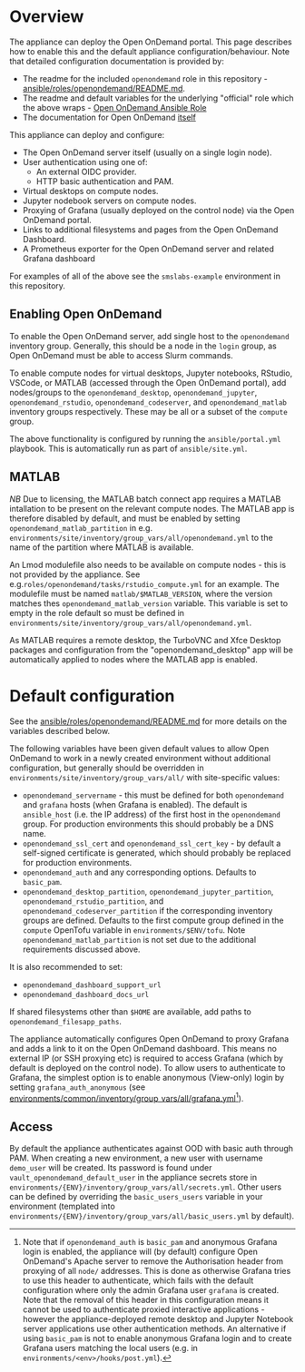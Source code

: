 # Overview

The appliance can deploy the Open OnDemand portal. This page describes how to enable this and the default appliance configuration/behaviour. Note that detailed configuration documentation is provided by:

- The readme for the included `openondemand` role in this repository - [ansible/roles/openondemand/README.md](../ansible/roles/openondemand/README.md).
- The readme and default variables for the underlying "official" role which the above wraps - [Open OnDemand Ansible Role](https://github.com/OSC/ood-ansible)
- The documentation for Open OnDemand [itself](https://osc.github.io/ood-documentation/latest/index.html)

This appliance can deploy and configure:

- The Open OnDemand server itself (usually on a single login node).
- User authentication using one of:
  - An external OIDC provider.
  - HTTP basic authentication and PAM.
- Virtual desktops on compute nodes.
- Jupyter nodebook servers on compute nodes.
- Proxying of Grafana (usually deployed on the control node) via the Open OnDemand portal.
- Links to additional filesystems and pages from the Open OnDemand Dashboard.
- A Prometheus exporter for the Open OnDemand server and related Grafana dashboard

For examples of all of the above see the `smslabs-example` environment in this repository.

## Enabling Open OnDemand

To enable the Open OnDemand server, add single host to the `openondemand` inventory group. Generally, this should be a node in the `login` group, as Open OnDemand must be able to access Slurm commands.

To enable compute nodes for virtual desktops, Jupyter notebooks, RStudio, VSCode, or MATLAB (accessed through the Open OnDemand portal), add nodes/groups to the `openondemand_desktop`, `openondemand_jupyter`, `openondemand_rstudio`, `openondemand_codeserver`, and `openondemand_matlab` inventory groups respectively. These may be all or a subset of the `compute` group.

The above functionality is configured by running the `ansible/portal.yml` playbook. This is automatically run as part of `ansible/site.yml`.

## MATLAB
*NB* Due to licensing, the MATLAB batch connect app requires a MATLAB intallation to be present on the relevant compute nodes. The MATLAB app is therefore disabled by default, and must be enabled by setting `openondemand_matlab_partition` in e.g. `environments/site/inventory/group_vars/all/openondemand.yml` to the name of the partition where MATLAB is available.

An Lmod modulefile also needs to be available on compute nodes - this is not provided by the appliance. See e.g.`roles/openondemand/tasks/rstudio_compute.yml` for an example. The modulefile must be named `matlab/$MATLAB_VERSION`, where the version matches thes `openondemand_matlab_version` variable. This variable is set to empty in the role default so must be defined in `environments/site/inventory/group_vars/all/openondemand.yml`.

As MATLAB requires a remote desktop, the TurboVNC and Xfce Desktop packages and configuration from the  "openondemand_desktop" app will be automatically applied to nodes where the MATLAB app is enabled.

# Default configuration

See the [ansible/roles/openondemand/README.md](../ansible/roles/openondemand/README.md) for more details on the variables described below.

The following variables have been given default values to allow Open OnDemand to work in a newly created environment without additional configuration, but generally should be overridden in `environments/site/inventory/group_vars/all/` with site-specific values:
- `openondemand_servername` - this must be defined for both `openondemand` and
  `grafana` hosts (when Grafana is enabled). The default is `ansible_host` (i.e.
  the IP address) of the first host in the `openondemand` group. For production
  environments this should probably be a DNS name.
- `openondemand_ssl_cert` and `openondemand_ssl_cert_key` - by default a
  self-signed certificate is generated, which should probably be replaced for
  production environments.
- `openondemand_auth` and any corresponding options. Defaults to `basic_pam`.
- `openondemand_desktop_partition`, `openondemand_jupyter_partition`, `openondemand_rstudio_partition`, and `openondemand_codeserver_partition` if the corresponding inventory groups are defined. Defaults to the first compute group defined in the `compute` OpenTofu variable in `environments/$ENV/tofu`. Note `openondemand_matlab_partition` is not set due to the additional requirements discussed above.

It is also recommended to set:

- `openondemand_dashboard_support_url`
- `openondemand_dashboard_docs_url`

If shared filesystems other than `$HOME` are available, add paths to `openondemand_filesapp_paths`.

The appliance automatically configures Open OnDemand to proxy Grafana and adds a link to it on the Open OnDemand dashboard. This means no external IP (or SSH proxying etc) is required to access Grafana (which by default is deployed on the control node). To allow users to authenticate to Grafana, the simplest option is to enable anonymous (View-only) login by setting `grafana_auth_anonymous` (see [environments/common/inventory/group_vars/all/grafana.yml](../environments/common/inventory/group_vars/all/grafana.yml)[^1]).

[^1]: Note that if `openondemand_auth` is `basic_pam` and anonymous Grafana login is enabled, the appliance will (by default) configure Open OnDemand's Apache server to remove the Authorisation header from proxying of all `node/` addresses. This is done as otherwise Grafana tries to use this header to authenticate, which fails with the default configuration where only the admin Grafana user `grafana` is created. Note that the removal of this header in this configuration means it cannot be used to authenticate proxied interactive applications - however the appliance-deployed remote desktop and Jupyter Notebook server applications use other authentication methods. An alternative if using `basic_pam` is not to enable anonymous Grafana login and to create Grafana users matching the local users (e.g. in `environments/<env>/hooks/post.yml`).

## Access

By default the appliance authenticates against OOD with basic auth through PAM. When creating a new environment, a new user with username `demo_user` will be created.
Its password is found under `vault_openondemand_default_user` in the appliance secrets store in `environments/{ENV}/inventory/group_vars/all/secrets.yml`.
Other users can be defined by overriding the `basic_users_users` variable in your environment (templated into `environments/{ENV}/inventory/group_vars/all/basic_users.yml` by default).
